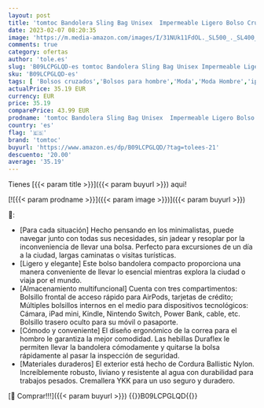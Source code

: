 ```yaml
---
layout: post
title: 'tomtoc Bandolera Sling Bag Unisex  Impermeable Ligero Bolso Cruzado y Pecho Moderno para Ciclismo  Caminar  Viajes  Gym  Vacaciones  Transporte Diaria  Compatible con iPad Mini  Consola Switch'
date: 2023-02-07 08:20:35
image: 'https://m.media-amazon.com/images/I/31NUk11FdOL._SL500_._SL400_.jpg'
comments: true
category: ofertas
author: 'tole.es'
slug: 'B09LCPGLQD-es tomtoc Bandolera Sling Bag Unisex Impermeable Ligero Bolso...'
sku: 'B09LCPGLQD-es'
tags: [ 'Bolsos cruzados','Bolsos para hombre','Moda','Moda Hombre','ipad','tomtoc','🇪🇸', ]
actualPrice: 35.19 EUR
currency: EUR
price: 35.19
comparePrice: 43.99 EUR
prodname: 'tomtoc Bandolera Sling Bag Unisex  Impermeable Ligero Bolso Cruzado y Pecho Moderno para Ciclismo  Caminar  Viajes  Gym  Vacaciones  Transporte Diaria  Compatible con iPad Mini  Consola Switch'
country: 'es'
flag: '🇪🇸'
brand: 'tomtoc'
buyurl: 'https://www.amazon.es/dp/B09LCPGLQD/?tag=tolees-21'
descuento: '20.00'
average: '35.19'
---
```


Tienes [{{< param title >}}]({{< param buyurl >}}) aqui!

[![{{< param prodname >}}]({{< param image >}})]({{< param buyurl >}})

🔎:

- [Para cada situación] Hecho pensando en los minimalistas, puede navegar junto con todas sus necesidades, sin jadear y resoplar por la inconveniencia de llevar una bolsa. Perfecto para excursiones de un día a la ciudad, largas caminatas o visitas turísticas.
- [Ligero y elegante] Este bolso bandolera compacto proporciona una manera conveniente de llevar lo esencial mientras explora la ciudad o viaja por el mundo.
- [Almacenamiento multifuncional] Cuenta con tres compartimentos: Bolsillo frontal de acceso rápido para AirPods, tarjetas de crédito; Múltiples bolsillos internos en el medio para dispositivos tecnológicos: Cámara, iPad mini, Kindle, Nintendo Switch, Power Bank, cable, etc. Bolsillo trasero oculto para su móvil o pasaporte.
- [Cómodo y conveniente] El diseño ergonómico de la correa para el hombro le garantiza la mejor comodidad. Las hebillas Duraflex le permiten llevar la bandolera cómodamente y quitarse la bolsa rápidamente al pasar la inspección de seguridad.
- [Materiales duraderos] El exterior está hecho de Cordura Ballistic Nylon. Increíblemente robusto, liviano y resistente al agua con durabilidad para trabajos pesados. Cremallera YKK para un uso seguro y duradero.

[🛒 Comprar!!!]({{< param buyurl >}})
{{<world>}}B09LCPGLQD{{</world>}}
